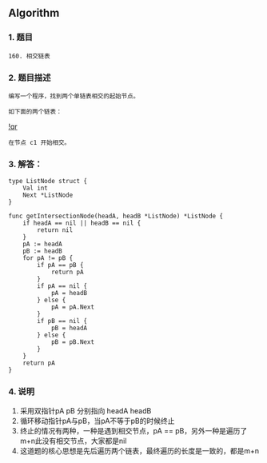 ## Algorithm
### 1. 题目
```
160. 相交链表
```
### 2. 题目描述
```
编写一个程序，找到两个单链表相交的起始节点。

如下面的两个链表：
```

[!qr](./images/0214_a_1.png)

```
在节点 c1 开始相交。
```

### 3. 解答：
```golang
type ListNode struct {
	Val int
	Next *ListNode
}

func getIntersectionNode(headA, headB *ListNode) *ListNode {
	if headA == nil || headB == nil {
		return nil
	}
	pA := headA
	pB := headB
	for pA != pB {
		if pA == pB {
			return pA
		}
		if pA == nil {
			pA = headB
		} else {
			pA = pA.Next
		}
		if pB == nil {
			pB = headA
		} else {
			pB = pB.Next
		}
	}
	return pA
}
```
### 4. 说明
1. 采用双指针pA pB 分别指向 headA headB
2. 循环移动指针pA与pB，当pA不等于pB的时候终止
3. 终止的情况有两种，一种是遇到相交节点，pA == pB，另外一种是遍历了m+n此没有相交节点，大家都是nil
4. 这道题的核心思想是先后遍历两个链表，最终遍历的长度是一致的，都是m+n